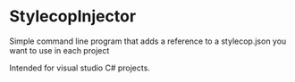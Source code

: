 # StylecopInjector
Simple command line program that adds a reference to a stylecop.json you want to use in each project

Intended for visual studio C# projects.
